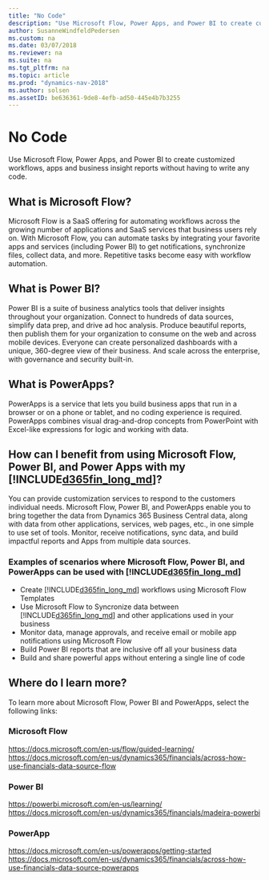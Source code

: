 ```yaml
---
title: "No Code"
description: "Use Microsoft Flow, Power Apps, and Power BI to create customized workflows, apps and business insight reports."
author: SusanneWindfeldPedersen
ms.custom: na
ms.date: 03/07/2018
ms.reviewer: na
ms.suite: na
ms.tgt_pltfrm: na
ms.topic: article
ms.prod: "dynamics-nav-2018"
ms.author: solsen
ms.assetID: be636361-9de8-4efb-ad50-445e4b7b3255
---
```


# No Code
Use Microsoft Flow, Power Apps, and Power BI to create customized workflows, apps and business insight reports without having to write any code.  

## What is Microsoft Flow? 
Microsoft Flow is a SaaS offering for automating workflows across the growing number of applications and SaaS services that business users rely on. With Microsoft Flow, you can automate tasks by integrating your favorite apps and services (including Power BI) to get notifications, synchronize files, collect data, and more. Repetitive tasks become easy with workflow automation. 
 
## What is Power BI? 
Power BI is a suite of business analytics tools that deliver insights throughout your organization. Connect to hundreds of data sources, simplify data prep, and drive ad hoc analysis. Produce beautiful reports, then publish them for your organization to consume on the web and across mobile devices. Everyone can create personalized dashboards with a unique, 360-degree view of their business. And scale across the enterprise, with governance and security built-in. 
 
## What is PowerApps? 
PowerApps is a service that lets you build business apps that run in a browser or on a phone or tablet, and no coding experience is required. PowerApps combines visual drag-and-drop concepts from PowerPoint with Excel-like expressions for logic and working with data. 
 
## How can I benefit from using Microsoft Flow, Power BI, and Power Apps with my [!INCLUDE[d365fin_long_md](../includes/d365fin_long_md.md)]? 
You can provide customization services to respond to the customers individual needs. Microsoft Flow, Power BI, and PowerApps enable you to bring together the data from Dynamics 365 Business Central data, along with data from other applications, services, web pages, etc., in one simple to use set of tools. Monitor, receive notifications, sync data, and build impactful reports and Apps from multiple data sources.   

### Examples of scenarios where Microsoft Flow, Power BI, and PowerApps can be used with [!INCLUDE[d365fin_long_md](../includes/d365fin_long_md.md)] 
- Create [!INCLUDE[d365fin_long_md](../includes/d365fin_long_md.md)] workflows using Microsoft Flow Templates 
- Use Microsoft Flow to Syncronize data between [!INCLUDE[d365fin_long_md](../includes/d365fin_long_md.md)] and other applications used in your business 
- Monitor data, manage approvals, and receive email or mobile app notifications using Microsoft Flow 
- Build Power BI reports that are inclusive off all your business data 
- Build and share powerful apps without entering a single line of code 
 
## Where do I learn more? 
To learn more about Microsoft Flow, Power BI and PowerApps, select the following links:  

### Microsoft Flow 
https://docs.microsoft.com/en-us/flow/guided-learning/ 
https://docs.microsoft.com/en-us/dynamics365/financials/across-how-use-financials-data-source-flow 

### Power BI 
https://powerbi.microsoft.com/en-us/learning/ 
https://docs.microsoft.com/en-us/dynamics365/financials/madeira-powerbi 
 
### PowerApp 
https://docs.microsoft.com/en-us/powerapps/getting-started 
https://docs.microsoft.com/en-us/dynamics365/financials/across-how-use-financials-data-source-powerapps 



